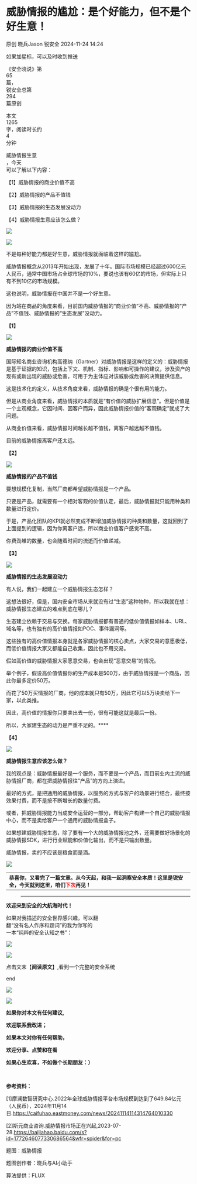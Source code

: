 #  威胁情报的尴尬：是个好能力，但不是个好生意！   
原创 晓兵Jason  锐安全   2024-11-24 14:24  
  
如果加星标，可以及时收到推送  
  
《安全晓说》第  
65  
篇，  
锐安全总第  
294  
篇原创  
  
本文  
1265  
字，阅读时长约  
4  
分钟  
  
威胁情报生意  
，今天  
可以了解以下内容：  
  
【1】威胁情报的商业价值不高  
  
【2】威胁情报的产品不值钱  
  
【3】威胁情报的生态发展没动力  
  
【4】威胁情报生意应该怎么做？  
  
![](https://mmbiz.qpic.cn/mmbiz_png/Fms1OiaYewPh3x0qgfYJc4OlyqAM94frFbPucnlNicbAEfQBUiadH22Tjm93pUGLZzhvficphibRkFOYZicvTkMPePyQ/640?wx_fmt=png "")  
  
  
  
![](https://mmbiz.qpic.cn/mmbiz_png/kDwCb2n2EHROe2z7z5LIePNCmrD5yVuuGia25dnjFqjljE6ODyEibQZcng4rkYrIEQlUuuopu4v9P0zyPuibDMFjg/640?wx_fmt=png&from=appmsg "")  
  
  
不是每种好能力都是好生意，威胁情报就面临着这样的尴尬。  
  
威胁情报概念从2013年开始出现，发展了十年。国际市场规模已经超过600亿元人民币，通常中国市场占全球市场的10%，要说也该有60亿的市场，但实际上只有不到10亿的市场规模。  
  
这也说明，威胁情报在中国并不是一个好生意。  
  
因为站在商品的角度来看，目前国内威胁情报的“商业价值”不高、威胁情报的“产品”不值钱、威胁情报的“生态发展”没动力。  
  
**【1】**  
  
![](https://mmbiz.qpic.cn/mmbiz_png/Nd6CzgGWaa0eJeiawAhGicwhpicly0MVoyvfoYkYyvaqy787hwGEtyaMfB74t8oiaIO4BgEpAPoav2bhQ4wlic4rvMw/640?wx_fmt=png "")  
  
**威胁情报的商业价值不高**  
  
  
国际知名商业咨询机构高德纳（Gartner）对威胁情报是这样的定义的：威胁情报是基于证据的知识，包括上下文、机制、指标、影响和可操作的建议，涉及资产的现有或新出现的威胁或危害，可用于为主体应对该威胁或危害的决策提供信息。  
  
这是技术化的定义，从技术角度来看，威胁情报的确是个很有用的能力。  
  
但是从商业角度来看，威胁情报的本质就是“有价值的威胁扩展信息”。但是价值是一个主观概念，它因时间、因客户而异，因此威胁情报价值的“客观确定”就成了大问题。  
  
从商业价值来看，威胁情报时间越长越不值钱，离客户越远越不值钱。  
  
目前的威胁情报离客户还太远。  
  
**【2】**  
  
![](https://mmbiz.qpic.cn/mmbiz_png/Nd6CzgGWaa0eJeiawAhGicwhpicly0MVoyvfoYkYyvaqy787hwGEtyaMfB74t8oiaIO4BgEpAPoav2bhQ4wlic4rvMw/640?wx_fmt=png "")  
  
  
**威胁情报的产品不值钱**  
  
  
要想规模化复制，当然厂商都希望威胁情报是一个产品。  
  
只要是产品，就需要有一个相对客观的价值认定，最后，威胁情报就只能用种类和数量进行定价。  
  
于是，产品化团队的KPI就必然变成不断增加威胁情报的种类和数量，这就回到了上面提到的逻辑，因为你离客户远，所以商业价值客户感觉不高。  
  
你费劲堆的数量，也会随着时间的流逝而价值递减。  
  
**【3】**  
  
![](https://mmbiz.qpic.cn/mmbiz_png/Nd6CzgGWaa0eJeiawAhGicwhpicly0MVoyvfoYkYyvaqy787hwGEtyaMfB74t8oiaIO4BgEpAPoav2bhQ4wlic4rvMw/640?wx_fmt=png "")  
  
  
**威胁情报的生态发展没动力**  
  
  
有人说，我们一起建立一个威胁情报生态怎样？  
  
这想法很好，但是，国内安全市场从来就没有过“生态”这种物种，所以我就在想：威胁情报生态建立的难点到底在哪儿？  
  
生态建立依赖于交易与交换。每家威胁情报都有普通的低价值情报如样本、URL、域名等，也有独有的高价值情报如POC、事件漏洞等。  
  
这些独有的高价值情报本身就是各家威胁情报的核心卖点，大家交易的意愿极低，而低价值情报大家又都能自己收集，因此也不用交易。  
  
假如高价值的威胁情报大家愿意交易，也会出现“恶意交易”的情况。  
  
举个例子，假设高价值情报你的生产成本是500万，由于威胁情报是一个商品，因此你最多定价50万。  
  
而花了50万买情报的厂商，他的成本就只有50万，因此它可以5万块卖给下一家，以此类推。  
  
因此，高价值的情报你只要卖出去一份，很有可能这就是最后一份。  
  
所以，大家建生态的动力是严重不足的。****  
  
**【4】**  
  
![](https://mmbiz.qpic.cn/mmbiz_png/Nd6CzgGWaa0eJeiawAhGicwhpicly0MVoyvfoYkYyvaqy787hwGEtyaMfB74t8oiaIO4BgEpAPoav2bhQ4wlic4rvMw/640?wx_fmt=png "")  
  
  
**威胁情报生意应该怎么做？**  
  
  
我的观点是：威胁情报最好是一个服务，而不要是一个产品，而目前业内主流的威胁情报厂商，都在把威胁情报往“产品”的方向上演进。  
  
最好的方式，是把通用的威胁情报，以服务的方式与客户的场景进行结合，最终按效果付费，而不是按不断增长的数量付费。  
  
或者，把威胁情报能力当成安全运营的一部分，帮助客户构建一个自己的威胁情报中心，而不是卖给客户一个通用的威胁情报盒子。  
  
如果想建威胁情报生态，除了要有一个大的威胁情报池之外，还需要做好场景化的威胁情报SDK，进行行业赋能和价值化输出，而不是只输出数量。  
  
威胁情报，卖的不应该是粮食而是酒。  
  
![](https://mmbiz.qpic.cn/mmbiz_png/kDwCb2n2EHROe2z7z5LIePNCmrD5yVuudv2lrnQ9mvKVVDj9lIeZr1lkU6iaoqfnMoDBr59x14AzkB2fLz6iadUg/640?wx_fmt=png&from=appmsg "")  
<table><tbody><tr><td width="557" valign="top" style="word-break: break-all;"><span style="font-size: 14px;"><strong><span style="font-family: 楷体;">恭喜你，又看完了一篇文章。从今天起，<strong>和我一起洞察安全本质</strong>！这里是锐安全，今天就到这里，咱们<span style="color: red;">下次</span>再见！</span></strong></span></td></tr></tbody></table>  
  
> ****  
**欢迎来到安全的大航海时代！**  
  
  
如果对我描述的安全世界感兴趣，可以翻  
翻“没有名人作序和题词”的我为你写的  
一本“纯粹的安全认知之书”：  
  
  
  
  
![](https://mmbiz.qpic.cn/mmbiz_png/kDwCb2n2EHS0vv41yEicHjFP5icdU8zXcLcFicpic0hmr6Bickgwpoy3b4SbicRuDiaMiac5w8vCmrSgjQFbHKB7ibDPiaMA/640?wx_fmt=png&from=appmsg "")  
  
  
![](https://mmbiz.qpic.cn/mmbiz_png/kDwCb2n2EHROe2z7z5LIePNCmrD5yVuuluwiaX9Xx7NkVMddeTq3ePSPZ71sVV60ibsG4juUlhbr664ff21ruksw/640?wx_fmt=png&from=appmsg "")  
  
  
点击文末【**阅读原文**】,看到一个完整的安全系统  
  
end  
  
  
  
  
![](https://mmbiz.qpic.cn/mmbiz_png/6SUs3WHn8P9QVFXd4lu03am0PtsHHPDtib3xhEFpJJw1TAbtMv0hrjSVKKgWm72fdhsPL6RbEbHZGTsiaFTiaxTYQ/640?wx_fmt=png "")  
  
![](https://mmbiz.qpic.cn/mmbiz_png/cXxu8rO9aeEoLicH7cEMZmicpEDhJicEicARW2EAzCkz4ClBBjTq0PvkSrINBsGDtfoSUsUxWKy1lXj5C6gvSfJLBA/640?wx_fmt=png "")  
  
**如果你对本文有任何建议,**  
  
**欢迎联系我改进；**  
  
**如果本文对你有任何帮助，**  
  
**欢迎****分享****、点赞和在看**  
  
  
**如果心生欢喜，不如做个长期朋友：）**  
  
         
  
  
**参考资料：**  
  
[1]摩澜数智研究中心.2022年全球威胁情报平台市场规模到达到了649.84亿元（人民币），2024年11月14日.https://caifuhao.eastmoney.com/news/20241114114314764010330  
  
[2]斯元商业咨询.威胁情报市场正在兴起,2023-07-28.https://baijiahao.baidu.com/s?id=1772646077330686564&wfr=spider&for=pc  
  
  
  
题图：威胁情报  
  
题图创作者：晓兵与AI小助手  
  
算法提供：FLUX  
  
  
